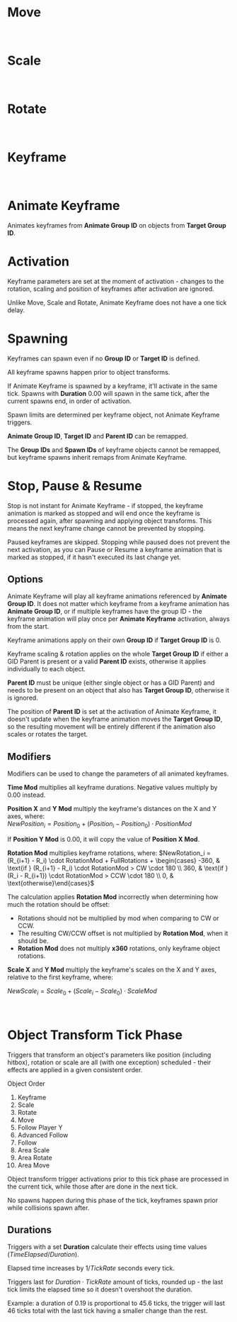 # Move

<br>

# Scale

<br>

# Rotate

<br>

# Keyframe

<br>

# Animate Keyframe

Animates keyframes from **Animate Group ID** on objects from **Target Group ID**.

# Activation

Keyframe parameters are set at the moment of activation - changes to the rotation, scaling and position of keyframes after activation are ignored.

Unlike Move, Scale and Rotate, Animate Keyframe does not have a one tick delay. 

# Spawning

Keyframes can spawn even if no **Group ID** or **Target ID** is defined. 

All keyframe spawns happen prior to object transforms. 

If Animate Keyframe is spawned by a keyframe, it'll activate in the same tick. Spawns with **Duration** 0.00 will spawn in the same tick, after the current spawns end, in order of activation. 

Spawn limits are determined per keyframe object, not Animate Keyframe triggers.

**Animate Group ID**, **Target ID** and **Parent ID** can be remapped.

The **Group IDs** and **Spawn IDs** of keyframe objects cannot be remapped, but keyframe spawns inherit remaps from Animate Keyframe.

# Stop, Pause & Resume

Stop is not instant for Animate Keyframe - if stopped, the keyframe animation is marked as stopped and will end once the keyframe is processed again, after spawning and applying object transforms.
This means the next keyframe change cannot be prevented by stopping.

Paused keyframes are skipped. Stopping while paused does not prevent the next activation, as you can Pause or Resume a keyframe animation that is marked as stopped, if it hasn't executed its last change yet.

## Options

Animate Keyframe will play all keyframe animations referenced by **Animate Group ID**. It does not matter which keyframe from a keyframe animation has **Animate Group ID**, or if multiple keyframes have the group ID - the keyframe animation will play once per **Animate Keyframe** activation, always from the start.

Keyframe animations apply on their own **Group ID** if **Target Group ID** is 0.

Keyframe scaling & rotation applies on the whole **Target Group ID** if either a GID Parent is present or a valid **Parent ID** exists, otherwise it applies individually to each object.

**Parent ID** must be unique (either single object or has a GID Parent) and needs to be present on an object that also has  **Target Group ID**, otherwise it is ignored.

The position of **Parent ID** is set at the activation of Animate Keyframe, it doesn't update when the keyframe animation moves the **Target Group ID**, so the resulting movement will be entirely different if the animation also scales or rotates the target.

## Modifiers

Modifiers can be used to change the parameters of all animated keyframes.

**Time Mod** multiplies all keyframe durations. Negative values multiply by 0.00 instead.

**Position X** and **Y Mod** multiply the keyframe's distances on the X and Y axes, where:    
$NewPosition_i = Position_0 + (Position_i - Position_0) \cdot PositionMod$

If **Position Y Mod** is 0.00, it will copy the value of **Position X Mod**.

**Rotation Mod** multiplies keyframe rotations, where:
$NewRotation_i = (R_{i+1} - R_i) \cdot RotationMod + FullRotations + \begin{cases} -360, & \text{if } (R_{i+1} - R_i) \cdot RotationMod > CW \cdot 180 \\ 360, & \text{if } (R_i - R_{i+1}) \cdot RotationMod > CCW \cdot 180 \\ 0, & \text{otherwise}\end{cases}$

The calculation applies **Rotation Mod** incorrectly when determining how much the rotation should be offset:
- Rotations should not be multiplied by mod when comparing to CW or CCW.
- The resulting CW/CCW offset is not multiplied by **Rotation Mod**, when it should be.
- **Rotation Mod** does not multiply **x360** rotations, only keyframe object rotations.

**Scale X** and **Y Mod** multiply the keyframe's scales on the X and Y axes, relative to the first keyframe, where:

$NewScale_i = Scale_0 + (Scale_i - Scale_0) \cdot ScaleMod$


<br>

# Object Transform Tick Phase

Triggers that transform an object's parameters like position (including hitbox), rotation or scale are all (with one exception) scheduled - their effects are applied in a given consistent order.

Object Order
1. Keyframe
2. Scale
3. Rotate
4. Move
5. Follow Player Y
6. Advanced Follow
7. Follow
8. Area Scale
9. Area Rotate
10. Area Move

Object transform trigger activations prior to this tick phase are processed in the current tick, while those after are done in the next tick.

No spawns happen during this phase of the tick, keyframes spawn prior while collisions spawn after.

## Durations

Triggers with a set **Duration** calculate their effects using time values ($TimeElapsed / Duration$). 

Elapsed time increases by $1/TickRate$ seconds every tick. 

Triggers last for $Duration \cdot TickRate$ amount of ticks, rounded up - the last tick limits the elapsed time so it doesn't overshoot the duration.

Example: a duration of 0.19 is proportional to 45.6 ticks, the trigger will last 46 ticks total with the last tick having a smaller change than the rest.